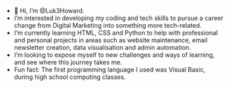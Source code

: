 - 👋 Hi, I’m @Luk3Howard.
- I’m interested in developing my coding and tech skills to pursue a career change from Digital Marketing into something more tech-related.
- I’m currently learning HTML, CSS and Python to help with professional and personal projects in areas such as website maintenance, email newsletter creation, data visualisation and admin automation.
- I’m looking to expose myself to new challenges and ways of learning, and see where this journey takes me.
- Fun fact: The first programming language I used was Visual Basic, during high school computing classes.

<!---
Luk3Howard/Luk3Howard is a ✨ special ✨ repository because its `README.md` (this file) appears on your GitHub profile.
You can click the Preview link to take a look at your changes.
--->
